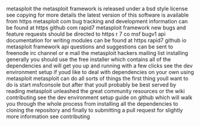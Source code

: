 metasploit the metasploit framework is released under a bsd style license see copying for more details the latest version of this software is available from https metasploit com bug tracking and development information can be found at https github com rapid7 metasploit framework new bugs and feature requests should be directed to https r 7 co msf bugv1 api documentation for writing modules can be found at https rapid7 github io metasploit framework api questions and suggestions can be sent to freenode irc channel or e mail the metasploit hackers mailing list installing generally you should use the free installer which contains all of the dependencies and will get you up and running with a few clicks see the dev environment setup if youd like to deal with dependencies on your own using metasploit metasploit can do all sorts of things the first thing youll want to do is start msfconsole but after that youll probably be best served by reading metasploit unleashed the great community resources or the wiki contributing see the dev environment setup guide on github which will walk you through the whole process from installing all the dependencies to cloning the repository and finally to submitting a pull request for slightly more information see contributing